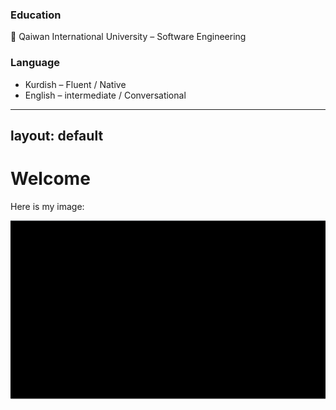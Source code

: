 ### Education
📍 Qaiwan International University – Software Engineering
### Language 
- Kurdish – Fluent / Native
- English – intermediate / Conversational


---
layout: default
---

# Welcome

Here is my image:


<img src="images/p3ayzhZ2tMvRbQyMzD31TA.png" alt="My Image" />
